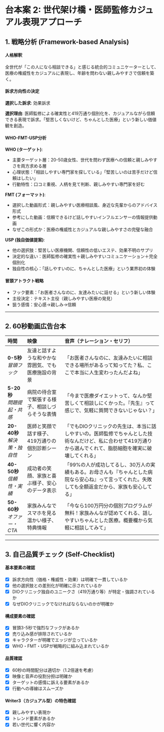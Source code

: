 # 台本案 2: 世代架け橋・医師監修カジュアル表現アプローチ

## 1. 戦略分析 (Framework-based Analysis)

#### 人格解釈
全世代が「この人になら相談できる」と感じる統合的コミュニケーターとして、医療の権威性をカジュアルに表現し、年齢を問わない親しみやすさで信頼を築く。

#### 訴求方向性の決定
**選択した訴求**: 効果訴求

**選択理由**: 
医師監修による確実性と419万通り個別化を、カジュアルながら信頼できる表現で訴求。「堅苦しくないけど、ちゃんとした医療」という新しい価値観を創造。

#### WHO-FMT-USP分析

**WHO (ターゲット)**:
- 主要ターゲット層：20-50歳女性、世代を問わず医療への信頼と親しみやすさを両方求める層
- 心理状態：「相談しやすい専門家を探している」「堅苦しいのは苦手だけど信頼はしたい」
- 行動特性：口コミ重視、人柄を見て判断、親しみやすい専門家を好む

**FMT (フォーマット)**:
- 選択した動画形式：親しみやすい医療相談風、身近な先輩からのアドバイス形式
- 参考にした動画：信頼できるけど話しやすいインフルエンサーの情報提供動画
- なぜこの形式か：医療の権威性とカジュアルな親しみやすさの完璧な融合

**USP (独自価値提案)**:
- 他の選択肢：堅苦しい医療機関、信頼性の低いエステ、効果不明のサプリ
- 決定的な違い：医師監修の確実性＋親しみやすいコミュニケーション＋完全個別化
- 独自性の核心：「話しやすいのに、ちゃんとした医療」という業界初の体験

#### 冒頭アトラクト戦略
- フック要素：「お医者さんなのに、友達みたいに話せる」という新しい体験
- 主役決定：テキスト主役（親しみやすい医療の発見）
- 狙う感情：安心感→親しみ→信頼

---

## 2. 60秒動画広告台本

| 時間 | 映像 | 音声（ナレーション・セリフ） |
|:-----|:-----|:---------------------------|
| **0-5秒**<br>*冒頭フック* | 友達と話すような和やかな雰囲気、でも医療施設の背景 | 「お医者さんなのに、友達みたいに相談できる場所があるって知ってた？私、ここで本当に人生変わったんだよね」 |
| **5-20秒**<br>*問題提起・共感* | 病院の待合室で緊張する様子、相談しづらそうな表情 | 「今まで医療ダイエットって、なんか堅苦しくて相談しにくかった。『先生』って感じで、気軽に質問できないじゃない？」 |
| **20-40秒**<br>*解決策・独自性* | 医師と笑顔で話す様子、419万通りの個別診断シーン | 「でもDIOクリニックの先生は、本当に話しやすいの。医師監修でちゃんとした技術なんだけど、私に合わせて419万通りから選んでくれて、脂肪細胞を確実に破壊してくれる」 |
| **40-50秒**<br>*信頼性・実績* | 成功者の笑顔、家族と喜ぶ様子、安心のデータ表示 | 「99%の人が成功してるし、30万人の実績もある。お母さんも『ちゃんとした病院なら安心ね』って言ってくれた。失敗しても全額返金だから、家族も安心してる」 |
| **50-60秒**<br>*オファー・CTA* | 家族みんなでスマホを見る温かい様子、特典情報 | 「今なら100万円分の個別プログラムが無料！家族みんなが認めてくれる、話しやすいちゃんとした医療。概要欄から気軽に相談してみて」 |

---

## 3. 自己品質チェック (Self-Checklist)

#### 基本要素の確認
- [x] 訴求方向性（価格・権威性・効果）は明確で一貫しているか
- [x] 他の選択肢との差別化が明確に示されているか
- [x] DIOクリニック独自のユニークさ（419万通り等）が特定・強調されているか
- [x] なぜDIOクリニックでなければならないのかが明確か

#### 構成要素の確認
- [x] 冒頭3-5秒で強烈なフックがあるか
- [x] 売り込み感が排除されているか
- [x] キャラクターが明確でエッジが立っているか
- [x] WHO・FMT・USPが戦略的に組み込まれているか

#### 品質確認
- [x] 60秒の時間配分は適切か（1.2倍速を考慮）
- [x] 映像と音声の役割分担は明確か
- [x] ターゲットの感情に訴える要素があるか
- [x] 行動への導線はスムーズか

#### Writer3（カジュアル型）の特色確認
- [x] 親しみやすい表現か
- [x] トレンド要素があるか
- [x] 若い世代に響く内容か